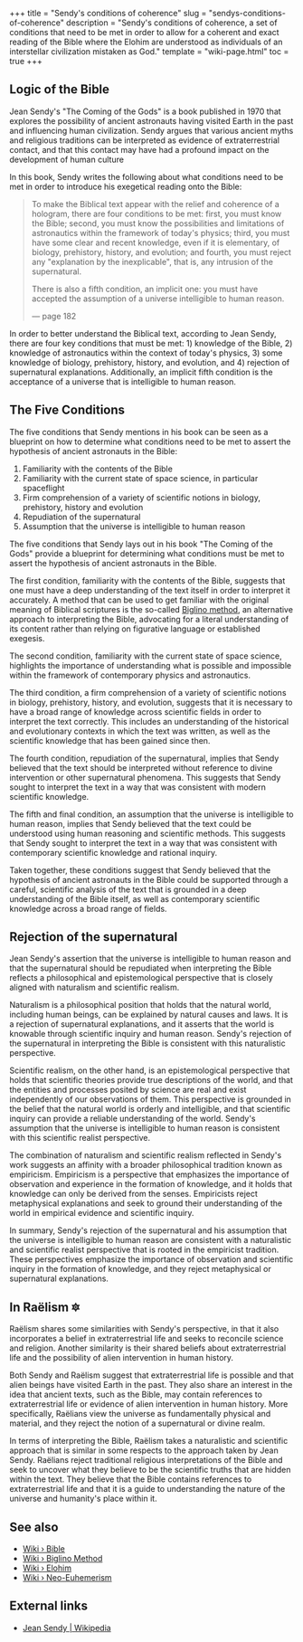 +++
title = "Sendy's conditions of coherence"
slug = "sendys-conditions-of-coherence"
description = "Sendy's conditions of coherence, a set of conditions that need to be met in order to allow for a coherent and exact reading of the Bible where the Elohim are understood as individuals of an interstellar civilization mistaken as God."
template = "wiki-page.html"
toc = true
+++

## Logic of the Bible

Jean Sendy's "The Coming of the Gods" is a book published in 1970 that explores the possibility of ancient astronauts having visited Earth in the past and influencing human civilization. Sendy argues that various ancient myths and religious traditions can be interpreted as evidence of extraterrestrial contact, and that this contact may have had a profound impact on the development of human culture

In this book, Sendy writes the following about what conditions need to be met in order to introduce his exegetical reading onto the Bible:

> To make the Biblical text appear with the relief and coherence of a hologram, there are four conditions to be met: first, you must know the Bible; second, you must know the possibilities and limitations of astronautics within the framework of today's physics; third, you must have some clear and recent knowledge, even if it is elementary, of biology, prehistory, history, and evolution; and fourth, you must reject any "explanation by the inexplicable", that is, any intrusion of the supernatural.
>
> There is also a fifth condition, an implicit one: you must have accepted the assumption of a universe intelligible to human reason.
>
> — page 182

In order to better understand the Biblical text, according to Jean Sendy, there are four key conditions that must be met: 1) knowledge of the Bible, 2) knowledge of astronautics within the context of today's physics, 3) some knowledge of biology, prehistory, history, and evolution, and 4) rejection of supernatural explanations. Additionally, an implicit fifth condition is the acceptance of a universe that is intelligible to human reason.

## The Five Conditions

The five conditions that Sendy mentions in his book can be seen as a blueprint on how to determine what conditions need to be met to assert the hypothesis of ancient astronauts in the Bible:

1. Familiarity with the contents of the Bible
2. Familiarity with the current state of space science, in particular spaceflight
3. Firm comprehension of a variety of scientific notions in biology, prehistory, history and evolution
4. Repudiation of the supernatural
5. Assumption that the universe is intelligible to human reason

The five conditions that Sendy lays out in his book "The Coming of the Gods" provide a blueprint for determining what conditions must be met to assert the hypothesis of ancient astronauts in the Bible.

The first condition, familiarity with the contents of the Bible, suggests that one must have a deep understanding of the text itself in order to interpret it accurately. A method that can be used to get familiar with the original meaning of Biblical scriptures is the so-called [Biglino method](../biglino-method.md/), an alternative approach to interpreting the Bible, advocating for a literal understanding of its content rather than relying on figurative language or established exegesis.

The second condition, familiarity with the current state of space science, highlights the importance of understanding what is possible and impossible within the framework of contemporary physics and astronautics.

The third condition, a firm comprehension of a variety of scientific notions in biology, prehistory, history, and evolution, suggests that it is necessary to have a broad range of knowledge across scientific fields in order to interpret the text correctly. This includes an understanding of the historical and evolutionary contexts in which the text was written, as well as the scientific knowledge that has been gained since then.

The fourth condition, repudiation of the supernatural, implies that Sendy believed that the text should be interpreted without reference to divine intervention or other supernatural phenomena. This suggests that Sendy sought to interpret the text in a way that was consistent with modern scientific knowledge.

The fifth and final condition, an assumption that the universe is intelligible to human reason, implies that Sendy believed that the text could be understood using human reasoning and scientific methods. This suggests that Sendy sought to interpret the text in a way that was consistent with contemporary scientific knowledge and rational inquiry.

Taken together, these conditions suggest that Sendy believed that the hypothesis of ancient astronauts in the Bible could be supported through a careful, scientific analysis of the text that is grounded in a deep understanding of the Bible itself, as well as contemporary scientific knowledge across a broad range of fields.

## Rejection of the supernatural

Jean Sendy's assertion that the universe is intelligible to human reason and that the supernatural should be repudiated when interpreting the Bible reflects a philosophical and epistemological perspective that is closely aligned with naturalism and scientific realism.

Naturalism is a philosophical position that holds that the natural world, including human beings, can be explained by natural causes and laws. It is a rejection of supernatural explanations, and it asserts that the world is knowable through scientific inquiry and human reason. Sendy's rejection of the supernatural in interpreting the Bible is consistent with this naturalistic perspective.

Scientific realism, on the other hand, is an epistemological perspective that holds that scientific theories provide true descriptions of the world, and that the entities and processes posited by science are real and exist independently of our observations of them. This perspective is grounded in the belief that the natural world is orderly and intelligible, and that scientific inquiry can provide a reliable understanding of the world. Sendy's assumption that the universe is intelligible to human reason is consistent with this scientific realist perspective.

The combination of naturalism and scientific realism reflected in Sendy's work suggests an affinity with a broader philosophical tradition known as empiricism. Empiricism is a perspective that emphasizes the importance of observation and experience in the formation of knowledge, and it holds that knowledge can only be derived from the senses. Empiricists reject metaphysical explanations and seek to ground their understanding of the world in empirical evidence and scientific inquiry.

In summary, Sendy's rejection of the supernatural and his assumption that the universe is intelligible to human reason are consistent with a naturalistic and scientific realist perspective that is rooted in the empiricist tradition. These perspectives emphasize the importance of observation and scientific inquiry in the formation of knowledge, and they reject metaphysical or supernatural explanations.

## In Raëlism 🔯

Raëlism shares some similarities with Sendy's perspective, in that it also incorporates a belief in extraterrestrial life and seeks to reconcile science and religion. Another similarity is their shared beliefs about extraterrestrial life and the possibility of alien intervention in human history.

Both Sendy and Raëlism suggest that extraterrestrial life is possible and that alien beings have visited Earth in the past. They also share an interest in the idea that ancient texts, such as the Bible, may contain references to extraterrestrial life or evidence of alien intervention in human history. More specifically, Raëlians view the universe as fundamentally physical and material, and they reject the notion of a supernatural or divine realm.

In terms of interpreting the Bible, Raëlism takes a naturalistic and scientific approach that is similar in some respects to the approach taken by Jean Sendy. Raëlians reject traditional religious interpretations of the Bible and seek to uncover what they believe to be the scientific truths that are hidden within the text. They believe that the Bible contains references to extraterrestrial life and that it is a guide to understanding the nature of the universe and humanity's place within it.

## See also

- [Wiki › Bible](../bible.md/)
- [Wiki › Biglino Method](../biglino-method.md/)
- [Wiki › Elohim](../elohim.md/)
- [Wiki › Neo-Euhemerism](../neo-euhemerism.md/)

## External links

- [Jean Sendy | Wikipedia](https://en.wikipedia.org/wiki/Jean_Sendy)